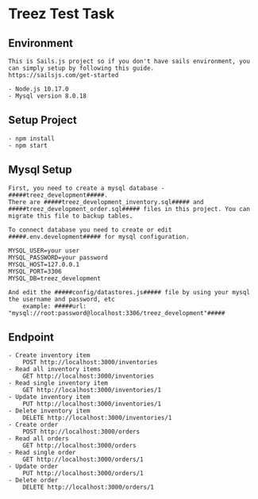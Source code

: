 # Treez Test Task

## Environment

    This is Sails.js project so if you don't have sails environment, you can simply setup by following this guide.
    https://sailsjs.com/get-started

    - Node.js 10.17.0
    - Mysql version 8.0.18

## Setup Project

    - npm install
    - npm start

## Mysql Setup

    First, you need to create a mysql database - #####treez_development#####.
    There are #####treez_development_inventory.sql##### and #####treez_development_order.sql##### files in this project. You can migrate this file to backup tables.

    To connect database you need to create or edit #####.env.development##### for mysql configuration.

    MYSQL_USER=your user
    MYSQL_PASSWORD=your password
    MYSQL_HOST=127.0.0.1
    MYSQL_PORT=3306
    MYSQL_DB=treez_development

    And edit the #####config/datastores.js##### file by using your mysql the username and password, etc
        example: #####url: "mysql://root:password@localhost:3306/treez_development"#####

## Endpoint

    - Create inventory item
        POST http://localhost:3000/inventories
    - Read all inventory items
        GET http://localhost:3000/inventories
    - Read single inventory item
        GET http://localhost:3000/inventories/1
    - Update inventory item
        PUT http://localhost:3000/inventories/1
    - Delete inventory item
        DELETE http://localhost:3000/inventories/1
    - Create order
        POST http://localhost:3000/orders
    - Read all orders
        GET http://localhost:3000/orders
    - Read single order
        GET http://localhost:3000/orders/1
    - Update order
        PUT http://localhost:3000/orders/1
    - Delete order
        DELETE http://localhost:3000/orders/1
